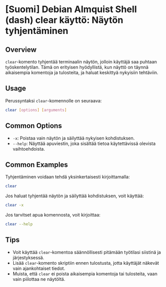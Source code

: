 # [Suomi] Debian Almquist Shell (dash) clear käyttö: Näytön tyhjentäminen

## Overview
`clear`-komento tyhjentää terminaalin näytön, jolloin käyttäjä saa puhtaan työskentelytilan. Tämä on erityisen hyödyllistä, kun näyttö on täynnä aikaisempia komentoja ja tulosteita, ja haluat keskittyä nykyisiin tehtäviin.

## Usage
Perussyntaksi `clear`-komennolle on seuraava:

```bash
clear [options] [arguments]
```

## Common Options
- `-x`: Poistaa vain näytön ja säilyttää nykyisen kohdistuksen.
- `--help`: Näyttää apuviestin, joka sisältää tietoa käytettävissä olevista vaihtoehdoista.

## Common Examples
Tyhjentäminen voidaan tehdä yksinkertaisesti kirjoittamalla:

```bash
clear
```

Jos haluat tyhjentää näytön ja säilyttää kohdistuksen, voit käyttää:

```bash
clear -x
```

Jos tarvitset apua komennosta, voit kirjoittaa:

```bash
clear --help
```

## Tips
- Voit käyttää `clear`-komentoa säännöllisesti pitämään työtilasi siistinä ja järjestyksessä.
- Lisää `clear`-komento skriptiin ennen tulostusta, jotta käyttäjät näkevät vain ajankohtaiset tiedot.
- Muista, että `clear` ei poista aikaisempia komentoja tai tulosteita, vaan vain piilottaa ne näytöltä.